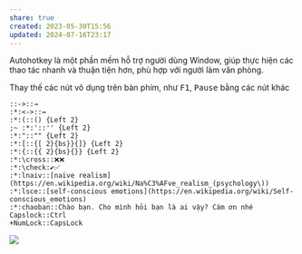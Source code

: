 ```yaml
---
share: true
created: 2023-05-30T15:56
updated: 2024-07-16T23:17
---
```

Autohotkey là một phần mềm hỗ trợ người dùng Window, giúp thực hiện các thao tác nhanh và thuận tiện hơn, phù hợp với người làm văn phòng.

Thay thế các nút vô dụng trên bàn phím, như <kbd>F1</kbd>, <kbd>Pause</kbd> bằng các nút khác
```
::->::→
:*:<->::↔
:*:(::() {Left 2}
;~ :*:'::'' {Left 2}
:*:"::"" {Left 2}
:*:[::{[ 2}{bs}}{]} {Left 2}
:*:{::{{ 2}{bs}{}} {Left 2}
:*:\cross::❌❌
:*:\check:✔️✅
:*:lnaiv::[naïve realism](https://en.wikipedia.org/wiki/Na%C3%AFve_realism_(psychology\))
:*:lsce::[self-conscious emotions](https://en.wikipedia.org/wiki/Self-conscious_emotions)
:*:chaoban::Chào bạn. Cho mình hỏi bạn là ai vậy? Cám ơn nhé
Capslock::Ctrl
+NumLock::CapsLock
```
![](https://youtu.be/YmQPxkS3HjQ) 

